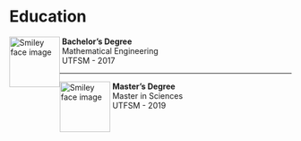 # Education

<p>
  <a href="https://github.com/fralfaro/portfolio/blob/main/docs/files/education/pregrado.pdf">
    <img src="https://upload.wikimedia.org/wikipedia/commons/4/47/Logo_UTFSM.png" alt="Smiley face image"
      style="float:left; width:90px; height:90px;">
  </a>
  <span style="vertical-align:bottom">
    &nbsp;<strong>Bachelor’s Degree</strong><br>
    &nbsp;Mathematical Engineering<br>
    &nbsp;UTFSM - 2017
  </span>
</p>

<hr size="30">

<p>
  <a href="https://github.com/fralfaro/portfolio/blob/main/docs/files/education/magister.pdf">
    <img src="https://upload.wikimedia.org/wikipedia/commons/4/47/Logo_UTFSM.png" alt="Smiley face image"
      style="float:left; width:90px; height:90px;">
  </a>
  <span style="vertical-align:bottom">
    &nbsp;<strong>Master’s Degree </strong><br>
    &nbsp;Master in Sciences<br>
    &nbsp;UTFSM - 2019
  </span>
</p>
